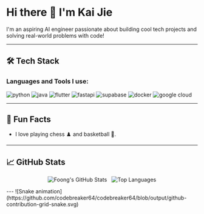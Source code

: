 # Hi there 👋 I'm Kai Jie

I'm an aspiring AI engineer passionate about building cool tech projects and solving real-world problems with code!

---

## 🛠️ Tech Stack
<h3>Languages and Tools I use:</h3>

<p align="left">
  <img src="https://cdn.jsdelivr.net/gh/devicons/devicon/icons/python/python-original.svg" alt="python" width="45" height="45"/>
  <img src="https://cdn.jsdelivr.net/gh/devicons/devicon/icons/java/java-original.svg" alt="java" width="45" height="45"/>
  <img src="https://cdn.jsdelivr.net/gh/devicons/devicon/icons/flutter/flutter-original.svg" alt="flutter" width="45" height="45"/>
  <img src="https://cdn.jsdelivr.net/gh/devicons/devicon/icons/fastapi/fastapi-original.svg" alt="fastapi" width="45" height="45"/>
  <img src="https://cdn.jsdelivr.net/gh/devicons/devicon/icons/supabase/supabase-original.svg" alt="supabase" width="45" height="45"/>
  <img src="https://cdn.jsdelivr.net/gh/devicons/devicon/icons/docker/docker-original.svg" alt="docker" width="45" height="45"/>
  <img src="https://cdn.jsdelivr.net/gh/devicons/devicon/icons/googlecloud/googlecloud-original.svg" alt="google cloud" width="45" height="45"/>
</p>

---

## 🎯 Fun Facts
- I love playing chess ♟️ and basketball 🏀.

---

## 📈 GitHub Stats

<p align="center">
  <img src="https://github-readme-stats.vercel.app/api?username=codebreaker64&show_icons=true&theme=radical" alt="Foong's GitHub Stats" height="200"/>
  &nbsp;
  <img src="https://github-readme-stats.vercel.app/api/top-langs/?username=codebreaker64&layout=compact&theme=radical" alt="Top Languages" height="200"/>
</p>
---
![Snake animation](https://github.com/codebreaker64/codebreaker64/blob/output/github-contribution-grid-snake.svg)
